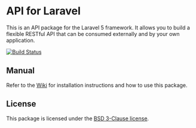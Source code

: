 # API for Laravel

This is an API package for the Laravel 5 framework. It allows you to build a flexible RESTful API that can be consumed externally and by your own application.

[![Build Status](https://travis-ci.org/dingo/api.svg?branch=master)](https://travis-ci.org/dingo/api)

## Manual

Refer to the [Wiki](https://github.com/dingo/api/wiki) for installation instructions and how to use this package.

## License

This package is licensed under the [BSD 3-Clause license](http://opensource.org/licenses/BSD-3-Clause).
